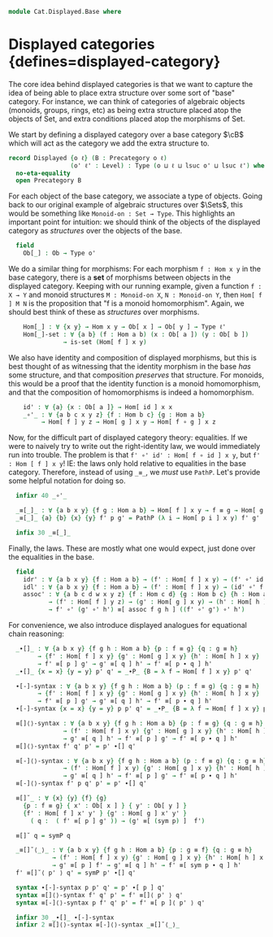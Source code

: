 <!--
```agda
open import 1Lab.HLevel
open import 1Lab.Path
open import 1Lab.Type hiding (id ; _∘_)

open import Cat.Base
```
-->

```agda
module Cat.Displayed.Base where
```

# Displayed categories {defines=displayed-category}

The core idea behind displayed categories is that we want to capture the
idea of being able to place extra structure over some sort of "base"
category. For instance, we can think of categories of algebraic objects
(monoids, groups, rings, etc) as being extra structure placed atop the
objects of Set, and extra conditions placed atop the morphisms of Set.

We start by defining a displayed category over a base category $\cB$
which will act as the category we add the extra structure to.

```agda
record Displayed {o ℓ} (B : Precategory o ℓ)
                 (o' ℓ' : Level) : Type (o ⊔ ℓ ⊔ lsuc o' ⊔ lsuc ℓ') where
  no-eta-equality
  open Precategory B
```

For each object of the base category, we associate a type of objects.
Going back to our original example of algebraic structures over $\Sets$,
this would be something like `Monoid-on : Set → Type`. This highlights
an important point for intuition: we should think of the objects of the
displayed category as _structures_ over the objects of the base.

```agda
  field
    Ob[_] : Ob → Type o'
```

We do a similar thing for morphisms: For each morphism `f : Hom x y`
in the base category, there is a **set** of morphisms between objects
in the displayed category. Keeping with our running example, given a
function `f : X → Y` and monoid structures `M : Monoid-on X`,
`N : Monoid-on Y`, then `Hom[ f ] M N` is the proposition that "f is a
monoid homomorphism". Again, we should best think of these as
_structures_ over morphisms.

```agda
    Hom[_] : ∀ {x y} → Hom x y → Ob[ x ] → Ob[ y ] → Type ℓ'
    Hom[_]-set : ∀ {a b} (f : Hom a b) (x : Ob[ a ]) (y : Ob[ b ])
               → is-set (Hom[ f ] x y)
```

We also have identity and composition of displayed morphisms, but this
is best thought of as witnessing that the identity morphism in the base
_has_ some structure, and that composition _preserves_ that structure.
For monoids, this would be a proof that the identity function is a
monoid homomorphism, and that the composition of homomorphisms is
indeed a homomorphism.

```agda
    id' : ∀ {a} {x : Ob[ a ]} → Hom[ id ] x x
    _∘'_ : ∀ {a b c x y z} {f : Hom b c} {g : Hom a b}
         → Hom[ f ] y z → Hom[ g ] x y → Hom[ f ∘ g ] x z
```

Now, for the difficult part of displayed category theory: equalities.
If we were to naively try to write out the right-identity law, we would
immediately run into trouble. The problem is that
`f' ∘' id' : Hom[ f ∘ id ] x y`, but `f' : Hom [ f ] x y`! IE: the laws
only hold relative to equalities in the base category. Therefore, instead
of using `_≡_`, we _must_ use `PathP`. Let's provide some helpful
notation for doing so.

```agda
  infixr 40 _∘'_

  _≡[_]_ : ∀ {a b x y} {f g : Hom a b} → Hom[ f ] x y → f ≡ g → Hom[ g ] x y → Type ℓ'
  _≡[_]_ {a} {b} {x} {y} f' p g' = PathP (λ i → Hom[ p i ] x y) f' g'

  infix 30 _≡[_]_
```

Finally, the laws. These are mostly what one would expect, just done
over the equalities in the base.

```agda
  field
    idr' : ∀ {a b x y} {f : Hom a b} → (f' : Hom[ f ] x y) → (f' ∘' id') ≡[ idr f ] f'
    idl' : ∀ {a b x y} {f : Hom a b} → (f' : Hom[ f ] x y) → (id' ∘' f') ≡[ idl f ] f'
    assoc' : ∀ {a b c d w x y z} {f : Hom c d} {g : Hom b c} {h : Hom a b}
           → (f' : Hom[ f ] y z) → (g' : Hom[ g ] x y) → (h' : Hom[ h ] w x)
           → f' ∘' (g' ∘' h') ≡[ assoc f g h ] ((f' ∘' g') ∘' h')
```

For convenience, we also introduce displayed analogues for equational chain reasoning:

```agda
  _∙[]_ : ∀ {a b x y} {f g h : Hom a b} {p : f ≡ g} {q : g ≡ h}
        → {f' : Hom[ f ] x y} {g' : Hom[ g ] x y} {h' : Hom[ h ] x y}
        → f' ≡[ p ] g' → g' ≡[ q ] h' → f' ≡[ p ∙ q ] h'
  _∙[]_ {x = x} {y = y} p' q' = _∙P_ {B = λ f → Hom[ f ] x y} p' q'

  ∙[-]-syntax : ∀ {a b x y} {f g h : Hom a b} (p : f ≡ g) {q : g ≡ h}
        → {f' : Hom[ f ] x y} {g' : Hom[ g ] x y} {h' : Hom[ h ] x y}
        → f' ≡[ p ] g' → g' ≡[ q ] h' → f' ≡[ p ∙ q ] h'
  ∙[-]-syntax {x = x} {y = y} p p' q' = _∙P_ {B = λ f → Hom[ f ] x y} p' q'

  ≡[]⟨⟩-syntax : ∀ {a b x y} {f g h : Hom a b} {p : f ≡ g} {q : g ≡ h}
               → (f' : Hom[ f ] x y) {g' : Hom[ g ] x y} {h' : Hom[ h ] x y}
               → g' ≡[ q ] h' → f' ≡[ p ] g' → f' ≡[ p ∙ q ] h'
  ≡[]⟨⟩-syntax f' q' p' = p' ∙[] q'

  ≡[-]⟨⟩-syntax : ∀ {a b x y} {f g h : Hom a b} (p : f ≡ g) {q : g ≡ h}
               → (f' : Hom[ f ] x y) {g' : Hom[ g ] x y} {h' : Hom[ h ] x y}
               → g' ≡[ q ] h' → f' ≡[ p ] g' → f' ≡[ p ∙ q ] h'
  ≡[-]⟨⟩-syntax f' p q' p' = p' ∙[] q'

  ≡[]˘_ : ∀ {x} {y} {f} {g}
    {p : f ≡ g} { x' : Ob[ x ] } { y' : Ob[ y ] }
    {f' : Hom[ f ] x' y' } {g' : Hom[ g ] x' y' }
      ( q :  ( f' ≡[ p ] g' )) → (g' ≡[ (sym p) ]  f')

  ≡[]˘ q = symP q

  _≡[]˘⟨_⟩_ : ∀ {a b x y} {f g h : Hom a b} {p : g ≡ f} {q : g ≡ h}
            → (f' : Hom[ f ] x y) {g' : Hom[ g ] x y} {h' : Hom[ h ] x y}
            → g' ≡[ p ] f' → g' ≡[ q ] h' → f' ≡[ sym p ∙ q ] h'
  f' ≡[]˘⟨ p' ⟩ q' = symP p' ∙[] q'

  syntax ∙[-]-syntax p p' q' = p' ∙[ p ] q'
  syntax ≡[]⟨⟩-syntax f' q' p' = f' ≡[]⟨ p' ⟩ q'
  syntax ≡[-]⟨⟩-syntax p f' q' p' = f' ≡[ p ]⟨ p' ⟩ q'

  infixr 30 _∙[]_ ∙[-]-syntax
  infixr 2 ≡[]⟨⟩-syntax ≡[-]⟨⟩-syntax _≡[]˘⟨_⟩_
```
